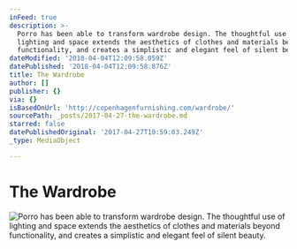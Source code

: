```yaml
---
inFeed: true
description: >-
  Porro has been able to transform wardrobe design. The thoughtful use of
  lighting and space extends the aesthetics of clothes and materials beyond
  functionality, and creates a simplistic and elegant feel of silent beauty.
dateModified: '2018-04-04T12:09:58.059Z'
datePublished: '2018-04-04T12:09:58.876Z'
title: The Wardrobe
author: []
publisher: {}
via: {}
isBasedOnUrl: 'http://copenhagenfurnishing.com/wardrobe/'
sourcePath: _posts/2017-04-27-the-wardrobe.md
starred: false
datePublishedOriginal: '2017-04-27T10:59:03.249Z'
_type: MediaObject

---
```

# The Wardrobe
![Porro has been able to transform wardrobe design. The thoughtful use of lighting and space extends the aesthetics of clothes and materials beyond functionality, and creates a simplistic and elegant feel of silent beauty.](https://the-grid-user-content.s3-us-west-2.amazonaws.com/6c656e60-e17f-455c-a4cb-ad1534d029b1.jpg)